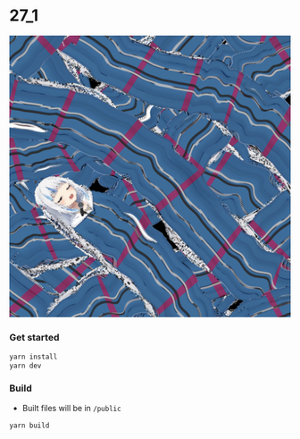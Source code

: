 # 27_1
![](art/art.png)

### Get started
```
yarn install
yarn dev
```

### Build
- Built files will be in `/public`
```
yarn build
```